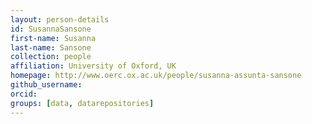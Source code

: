 ```yaml
---
layout: person-details
id: SusannaSansone
first-name: Susanna
last-name: Sansone
collection: people
affiliation: University of Oxford, UK
homepage: http://www.oerc.ox.ac.uk/people/susanna-assunta-sansone
github_username:
orcid:
groups: [data, datarepositories]
---
```


